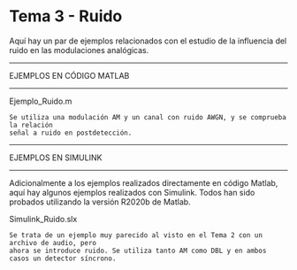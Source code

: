 # Tema 3 - Ruido

Aquí hay un par de ejemplos relacionados con el estudio de la influencia del ruido
en las modulaciones analógicas.

*************************
EJEMPLOS EN CÓDIGO MATLAB
*************************

Ejemplo_Ruido.m

    Se utiliza una modulación AM y un canal con ruido AWGN, y se comprueba la relación
    señal a ruido en postdetección.
    

********************
EJEMPLOS EN SIMULINK
********************

Adicionalmente a los ejemplos realizados directamente en código Matlab, aquí hay 
algunos ejemplos realizados con Simulink. 
Todos han sido probados utilizando la versión R2020b de Matlab. 

Simulink_Ruido.slx

    Se trata de un ejemplo muy parecido al visto en el Tema 2 con un archivo de audio, pero 
    ahora se introduce ruido. Se utiliza tanto AM como DBL y en ambos casos un detector síncrono.


